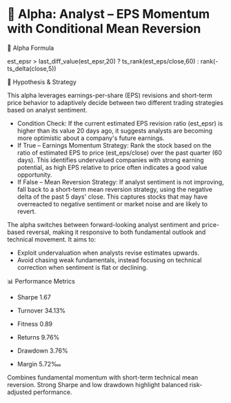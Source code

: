# 📌 Alpha: Analyst – EPS Momentum with Conditional Mean Reversion
🧮 Alpha Formula

est_epsr > last_diff_value(est_epsr,20) 
    ? ts_rank(est_eps/close,60) 
    : rank(-ts_delta(close,5))

🧠 Hypothesis & Strategy

This alpha leverages earnings-per-share (EPS) revisions and short-term price behavior to adaptively decide between two different trading strategies based on analyst sentiment.
- Condition Check: If the current estimated EPS revision ratio (est_epsr) is higher than its value 20 days ago, it suggests analysts are becoming more optimistic about a company's future earnings.
- If True – Earnings Momentum Strategy: Rank the stock based on the ratio of estimated EPS to price (est_eps/close) over the past quarter (60 days). This identifies undervalued companies with strong earning potential, as high EPS relative to price often indicates a good value opportunity.
- If False – Mean Reversion Strategy: If analyst sentiment is not improving, fall back to a short-term mean reversion strategy, using the negative delta of the past 5 days' close. This captures stocks that may have overreacted to negative sentiment or market noise and are likely to revert.

The alpha switches between forward-looking analyst sentiment and price-based reversal, making it responsive to both fundamental outlook and technical movement.
It aims to:
- Exploit undervaluation when analysts revise estimates upwards.
- Avoid chasing weak fundamentals, instead focusing on technical correction when sentiment is flat or declining.

📊 Performance Metrics
- Sharpe	1.67
  
- Turnover	34.13%

- Fitness	0.89

- Returns	9.76%

- Drawdown	3.76%

- Margin	5.72‱

Combines fundamental momentum with short-term technical mean reversion. Strong Sharpe and low drawdown highlight balanced risk-adjusted performance.

